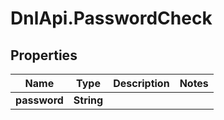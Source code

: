 # DnlApi.PasswordCheck

## Properties
Name | Type | Description | Notes
------------ | ------------- | ------------- | -------------
**password** | **String** |  | 


